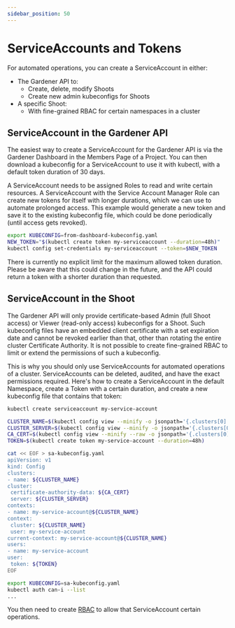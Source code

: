 ```yaml
---
sidebar_position: 50
---
```


# ServiceAccounts and Tokens

For automated operations, you can create a ServiceAccount in either:

* The Gardener API to:
  * Create, delete, modify Shoots
  * Create new admin kubeconfigs for Shoots
* A specific Shoot:
  * With fine-grained RBAC for certain namespaces in a cluster

## ServiceAccount in the Gardener API

The easiest way to create a ServiceAccount for the Gardener API is via the Gardener Dashboard in the Members Page of a Project. You can then download a kubeconfig for a ServiceAccount to use it with kubectl, with a default token duration of 30 days.

A ServiceAccount needs to be assigned Roles to read and write certain resources. A ServiceAccount with the Service Account Manager Role can create new tokens for itself with longer durations, which we can use to automate prolonged access. This example would generate a new token and save it to the existing kubeconfig file, which could be done periodically (until access gets revoked).

  ```bash
export KUBECONFIG=from-dashboard-kubeconfig.yaml
NEW_TOKEN="$(kubectl create token my-serviceaccount --duration=48h)"
kubectl config set-credentials my-serviceaccount --token=$NEW_TOKEN
```

There is currently no explicit limit for the maximum allowed token duration. Please be aware that this could change in the future, and the API could return a token with a shorter duration than requested.

## ServiceAccount in the Shoot

The Gardener API will only provide certificate-based Admin (full Shoot access) or Viewer (read-only access) kubeconfigs for a Shoot. Such kubeconfig files have an embedded client certificate with a set expiration date and cannot be revoked earlier than that, other than rotating the entire cluster Certificate Authority. It is not possible to create fine-grained RBAC to limit or extend the permissions of such a kubeconfig.

This is why you should only use ServiceAccounts for automated operations of a cluster. ServiceAccounts can be deleted, audited, and have the exact permissions required. Here's how to create a ServiceAccount in the default Namespace, create a Token with a certain duration, and create a new kubeconfig file that contains that token:

   ```bash
kubectl create serviceaccount my-service-account

CLUSTER_NAME=$(kubectl config view --minify -o jsonpath='{.clusters[0].name}')
CLUSTER_SERVER=$(kubectl config view --minify -o jsonpath='{.clusters[0].cluster.server}')
CA_CERT=$(kubectl config view --minify --raw -o jsonpath='{.clusters[0].cluster.certificate-authority-data}')
TOKEN=$(kubectl create token my-service-account --duration=48h)

cat << EOF > sa-kubeconfig.yaml
apiVersion: v1
kind: Config
clusters:
- name: ${CLUSTER_NAME}
  cluster:
    certificate-authority-data: ${CA_CERT}
    server: ${CLUSTER_SERVER}
contexts:
- name: my-service-account@${CLUSTER_NAME}
  context:
    cluster: ${CLUSTER_NAME}
    user: my-service-account
current-context: my-service-account@${CLUSTER_NAME}
users:
- name: my-service-account
  user:
    token: ${TOKEN}
EOF

export KUBECONFIG=sa-kubeconfig.yaml
kubectl auth can-i --list
...
```

You then need to create [RBAC](https://kubernetes.io/docs/reference/access-authn-authz/rbac/) to allow that ServiceAccount certain operations.
